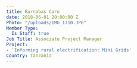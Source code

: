 ```yaml
---
title: Barnabas Caro
date: 2018-06-01 20:00:00 Z
Photo: "/uploads/IMG_1710.JPG"
Member Type:
  Is Staff: true
Job Title: Associate Project Manager
Project:
- 'Informing rural electrification: Mini Grids'
Country: Tanzania
---
```


